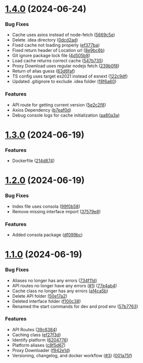 # [1.4.0](https://github.com/konotorii/almond/compare/v1.3.0...v1.4.0) (2024-06-24)


### Bug Fixes

* Cache uses axios instead of node-fetch ([5669c5e](https://github.com/konotorii/almond/commit/5669c5eac4beb17e38b6daa65a090c33f4a92514))
* Delete .idea directory ([0dcd2ad](https://github.com/konotorii/almond/commit/0dcd2ad6cc5d3abad4b5321c64d31ae788ff71dc))
* Fixed cache not loading properly ([ef377ba](https://github.com/konotorii/almond/commit/ef377bafac03d8dac88faabefdf17afd2b994139))
* Fixed return header of Location url ([8e9bc6b](https://github.com/konotorii/almond/commit/8e9bc6b2b33397ee196906cc9f1f7a31dcc60742))
* Git ignore package lock file ([4d505b8](https://github.com/konotorii/almond/commit/4d505b801ffbe9c4ab3f6bc4fa61546397395e85))
* Load cache returns correct cache ([547b735](https://github.com/konotorii/almond/commit/547b735bfd8965aa608127bf59d9ca3b86d62f9d))
* Proxy Download uses regular nodejs fetch ([239b0f8](https://github.com/konotorii/almond/commit/239b0f8c4df1201c839141b4d07d49d90d2362b5))
* Return of alias guess ([63d6faf](https://github.com/konotorii/almond/commit/63d6faf0c871973f83cb8efcce9c822b2b2f8b67))
* TS config uses target es2021 instead of esnext ([122c9df](https://github.com/konotorii/almond/commit/122c9df3fb2ceb25cd31ba664e70fccf9025c4b7))
* Updated .gitignore to exclude .idea folder ([f8f6a60](https://github.com/konotorii/almond/commit/f8f6a605428cec8b812d894e2f44f241792a6e7b))


### Features

* API route for getting current version ([5e2c2f8](https://github.com/konotorii/almond/commit/5e2c2f88b3f8375061b5fb14c1dd8a9f4f8133c8))
* Axios Dependency ([b7eaf0d](https://github.com/konotorii/almond/commit/b7eaf0db4865e0536fe21acac2af393364403c11))
* Debug console logs for cache initialization ([aa80a3a](https://github.com/konotorii/almond/commit/aa80a3a7454cd4fcfd4c305f15d4c2b0faffa3d0))



# [1.3.0](https://github.com/konotorii/almond/compare/v1.2.0...v1.3.0) (2024-06-19)


### Features

* Dockerfile ([214d874](https://github.com/konotorii/almond/commit/214d87493a253d2ee57756fbbc11f7e2c8d6b479))



# [1.2.0](https://github.com/konotorii/almond/compare/v1.1.0...v1.2.0) (2024-06-19)


### Bug Fixes

* Index file uses consola ([99f0b58](https://github.com/konotorii/almond/commit/99f0b5803d736e0986603a69e0f16b8de7bd8ea4))
* Remove missing interface import ([37579e8](https://github.com/konotorii/almond/commit/37579e8e6e0a237aeb6c2b94b22cb35ce79c048d))


### Features

* Added consola package ([df099bc](https://github.com/konotorii/almond/commit/df099bcf2b7884b9b4891fd3b91dfad83773910a))



# [1.1.0](https://github.com/konotorii/almond/compare/50e17a2314bba38db247fd58bb843c4be890ac43...v1.1.0) (2024-06-19)


### Bug Fixes

* Aliases no longer has any errors ([734f11d](https://github.com/konotorii/almond/commit/734f11d8f01b7885068ead797807b18991960886))
* API routes no longer have any errors ([#1](https://github.com/konotorii/almond/issues/1)) ([77e4ab4](https://github.com/konotorii/almond/commit/77e4ab4435ddd3ffc2c29df75f1ac8645ce62837))
* Cache class no longer has any errors ([af4ca5b](https://github.com/konotorii/almond/commit/af4ca5bb4e41f5f702e4d573be40f1b2b8f67d86))
* Delete API folder ([50e17a2](https://github.com/konotorii/almond/commit/50e17a2314bba38db247fd58bb843c4be890ac43))
* Deleted interface folder ([f100c38](https://github.com/konotorii/almond/commit/f100c38ab69b52fc22251d3ad73c4699698370a4))
* Renamed the start commands for dev and prod env ([57b7763](https://github.com/konotorii/almond/commit/57b776315bb927e2ad67e22e33acb42c60d162a3))


### Features

* API Routes ([39c6384](https://github.com/konotorii/almond/commit/39c6384b08f63480c024a15dce57dc331282adce))
* Caching class ([ef27f3d](https://github.com/konotorii/almond/commit/ef27f3db958ec9c04e969c2822869e9c1b7a4079))
* Identify platform ([6204776](https://github.com/konotorii/almond/commit/6204776b2af5654cb8d25a7f78faf197bc0ea253))
* Platform aliases ([c8f5d67](https://github.com/konotorii/almond/commit/c8f5d67484347a855fec58c8655a21a047f84982))
* Proxy Downloader ([f942e1d](https://github.com/konotorii/almond/commit/f942e1de9c640eee511e370cb5c9ef941b070a2e))
* Versioning, changelog, and docker workflow ([#3](https://github.com/konotorii/almond/issues/3)) ([001a75f](https://github.com/konotorii/almond/commit/001a75f840047a4030491d819a2e0a59fd832031))



